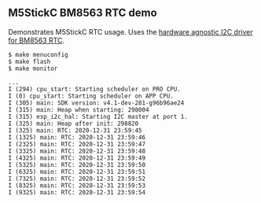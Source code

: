 ## M5StickC BM8563 RTC demo

Demonstrates M5StickC RTC usage. Uses the [hardware agnostic I2C driver for BM8563 RTC](https://github.com/tuupola/bm8563).

```
$ make menuconfig
$ make flash
$ make monitor

...
I (294) cpu_start: Starting scheduler on PRO CPU.
I (0) cpu_start: Starting scheduler on APP CPU.
I (305) main: SDK version: v4.1-dev-281-g96b96ae24
I (315) main: Heap when starting: 298004
I (315) esp_i2c_hal: Starting I2C master at port 1.
I (325) main: Heap after init: 298820
I (325) main: RTC: 2020-12-31 23:59:45
I (1325) main: RTC: 2020-12-31 23:59:46
I (2325) main: RTC: 2020-12-31 23:59:47
I (3325) main: RTC: 2020-12-31 23:59:48
I (4325) main: RTC: 2020-12-31 23:59:49
I (5325) main: RTC: 2020-12-31 23:59:50
I (6325) main: RTC: 2020-12-31 23:59:51
I (7325) main: RTC: 2020-12-31 23:59:52
I (8325) main: RTC: 2020-12-31 23:59:53
I (9325) main: RTC: 2020-12-31 23:59:54
```